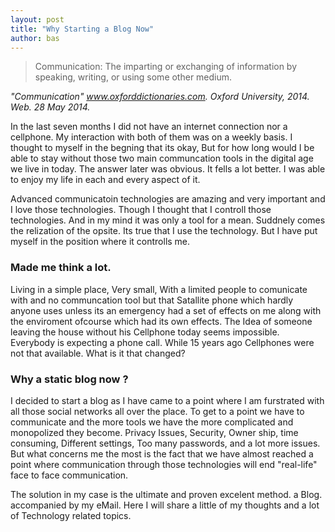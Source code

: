 ```yaml
---
layout: post
title: "Why Starting a Blog Now"
author: bas
---
```


> Communication: The imparting or exchanging of information by speaking, writing, or using some other medium.<br />

*"Communication" www.oxforddictionaries.com. Oxford University, 2014.*
*Web. 28 May 2014.*

<p>In the last seven months I did not have an internet connection nor a cellphone. My interaction with both of them was on a weekly basis. I thought to myself in the begning that its okay, But for how long would I be able to stay without those two main communcation tools in the digital age we live in today. The answer later was obvious. It fells a lot better. I was able to enjoy my life in each and every aspect of it.</p>

<p>Advanced communicatoin technologies are amazing and very important and I love those technologies. Though I thought that I controll those technologies. And in my mind it was only a tool for a mean. Suddnely comes the relization of the opsite. Its true that I use the technology. But I have put myself in the position where it controlls me.</p>

### Made me think a lot.

<p>Living in a simple place, Very small, With a limited people to comunicate with and no communcation tool but that Satallite phone which hardly anyone uses unless its an emergency had a set of effects on me along with the enviroment ofcourse which had its own effects. The Idea of someone leaving the house without his Cellphone today seems impossible. Everybody is expecting a phone call. While 15 years ago Cellphones were not that available. What is it that changed?</p>

### Why a static blog now ?

<p>I decided to start a blog as I have came to a point where I am furstrated with all those social networks all over the place. To get to a point we have to communicate and the more tools we have the more complicated and monopolized they become. Privacy Issues, Security, Owner ship, time consuming, Different settings, Too many passwords, and a lot more issues. But what concerns me the most is the fact that we have almost reached a point where communication through those technologies will end "real-life" face to face communication.</p>

<p>The solution in my case is the ultimate and proven excelent method. a Blog. accompanied by my eMail. Here I will share a little of my thoughts and a lot of Technology related topics.</p>


